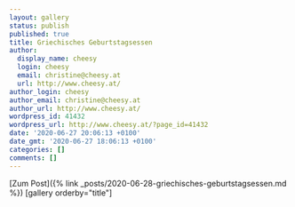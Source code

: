 ```yaml
---
layout: gallery
status: publish
published: true
title: Griechisches Geburtstagsessen
author:
  display_name: cheesy
  login: cheesy
  email: christine@cheesy.at
  url: http://www.cheesy.at/
author_login: cheesy
author_email: christine@cheesy.at
author_url: http://www.cheesy.at/
wordpress_id: 41432
wordpress_url: http://www.cheesy.at/?page_id=41432
date: '2020-06-27 20:06:13 +0100'
date_gmt: '2020-06-27 18:06:13 +0100'
categories: []
comments: []
---
```


[Zum Post]({% link _posts/2020-06-28-griechisches-geburtstagsessen.md %})
[gallery orderby="title"]
